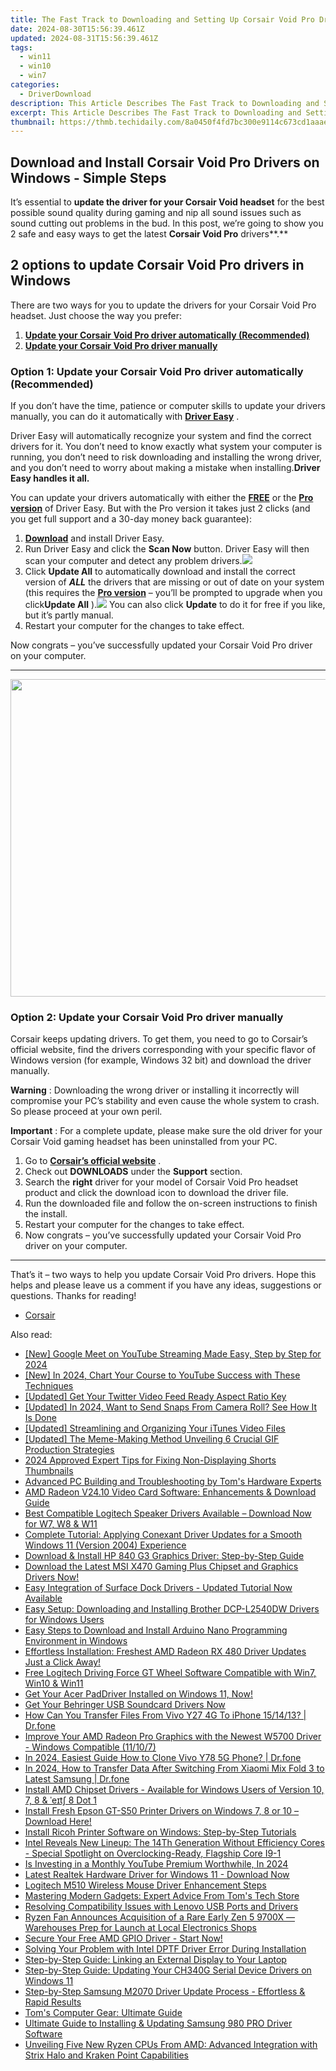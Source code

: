 ```yaml
---
title: The Fast Track to Downloading and Setting Up Corsair Void Pro Drivers in Windows
date: 2024-08-30T15:56:39.461Z
updated: 2024-08-31T15:56:39.461Z
tags:
  - win11
  - win10
  - win7
categories:
  - DriverDownload
description: This Article Describes The Fast Track to Downloading and Setting Up Corsair Void Pro Drivers in Windows
excerpt: This Article Describes The Fast Track to Downloading and Setting Up Corsair Void Pro Drivers in Windows
thumbnail: https://thmb.techidaily.com/8a0450f4fd7bc300e9114c673cd1aaae00e28e53efb0dd838d2ce71919e2b2da.jpg
---
```


## Download and Install Corsair Void Pro Drivers on Windows - Simple Steps

It’s essential to **update the driver for your Corsair Void headset**   for the best possible sound quality during gaming and nip all sound issues such as sound cutting out problems in the bud. In this post, we’re going to show you 2 safe and easy ways to get the latest **Corsair Void Pro**  drivers**.**

## 2 options to update Corsair Void Pro drivers in Windows

 There are two ways for you to update the drivers for your Corsair Void Pro headset. Just choose the way you prefer:

1. [**Update your Corsair Void Pro driver automatically (Recommended)**](https://www.drivereasy.com/knowledge/corsair-void-drivers-download-install-for-windows-easily/#O1)
2. [**Update your Corsair Void Pro driver manually**](https://tools.techidaily.com/drivereasy/download/)

### Option 1: Update your Corsair Void Pro driver automatically (Recommended)

 If you don’t have the time, patience or computer skills to update your drivers manually, you can do it automatically with **[Driver Easy](https://tools.techidaily.com/drivereasy/download/)**  .

 Driver Easy will automatically recognize your system and find the correct drivers for it. You don’t need to know exactly what system your computer is running, you don’t need to risk downloading and installing the wrong driver, and you don’t need to worry about making a mistake when installing.**Driver Easy handles it all.**

 You can update your drivers automatically with either the **[FREE](https://tools.techidaily.com/drivereasy/download/)**  or the **[Pro version](https://tools.techidaily.com/drivereasy/download/)**  of Driver Easy. But with the Pro version it takes just 2 clicks (and you get full support and a 30-day money back guarantee):

1. [**Download**](https://tools.techidaily.com/drivereasy/download/) and install Driver Easy.
2. Run Driver Easy and click the **Scan Now** button. Driver Easy will then scan your computer and detect any problem drivers.![](https://images.drivereasy.com/wp-content/uploads/2018/12/img_5c04aae3578ee-1.jpg)
3. Click **Update All** to automatically download and install the correct version of _**ALL**_ the drivers that are missing or out of date on your system (this requires the **[Pro version](https://tools.techidaily.com/drivereasy/download/)**  – you’ll be prompted to upgrade when you click**Update All** ).![](https://images.drivereasy.com/wp-content/uploads/2018/12/img_5bfa4f05e9160.jpg) You can also click **Update**  to do it for free if you like, but it’s partly manual.
4. Restart your computer for the changes to take effect.

 Now congrats – you’ve successfully updated your Corsair Void Pro driver on your computer.

---

<!-- affiliate ads begin -->
<a href="https://coinrule.sjv.io/c/5597632/1958379/18409" target="_top" id="1958379"><img src="//a.impactradius-go.com/display-ad/18409-1958379" border="0" alt="" width="856" height="508"/></a><img height="0" width="0" src="https://imp.pxf.io/i/5597632/1958379/18409" style="position:absolute;visibility:hidden;" border="0" />
<!-- affiliate ads end -->
### Option 2: Update your Corsair Void Pro driver manually

 Corsair keeps updating drivers. To get them, you need to go to Corsair’s official website, find the drivers corresponding with your specific flavor of Windows version (for example, Windows 32 bit) and download the driver manually.

**Warning** : Downloading the wrong driver or installing it incorrectly will compromise your PC’s stability and even cause the whole system to crash. So please proceed at your own peril.

**Important** : For a complete update, please make sure the old driver for your Corsair Void gaming headset has been uninstalled from your PC.

1. Go to **[Corsair’s official website](https://tools.techidaily.com/drivereasy/download/)**  .
2. Check out **DOWNLOADS**   under the **Support**   section.
3. Search the **right**   driver for your model of Corsair Void Pro headset product and click the download icon to download the driver file.
4. Run the downloaded file and follow the on-screen instructions to finish the install.
5. Restart your computer for the changes to take effect.
6. Now congrats – you’ve successfully updated your Corsair Void Pro driver on your computer.

---

 That’s it – two ways to help you update Corsair Void Pro drivers. Hope this helps and please leave us a comment if you have any ideas, suggestions or questions. Thanks for reading!

* [Corsair](https://tools.techidaily.com/drivereasy/download/)

<ins class="adsbygoogle"
     style="display:block"
     data-ad-format="autorelaxed"
     data-ad-client="ca-pub-7571918770474297"
     data-ad-slot="1223367746"></ins>



<ins class="adsbygoogle"
     style="display:block"
     data-ad-client="ca-pub-7571918770474297"
     data-ad-slot="8358498916"
     data-ad-format="auto"
     data-full-width-responsive="true"></ins>

<span class="atpl-alsoreadstyle">Also read:</span>
<div><ul>
<li><a href="https://eaxpv-info.techidaily.com/new-google-meet-on-youtube-streaming-made-easy-step-by-step-for-2024/"><u>[New] Google Meet on YouTube  Streaming Made Easy, Step by Step for 2024</u></a></li>
<li><a href="https://facebook-video-share.techidaily.com/new-in-2024-chart-your-course-to-youtube-success-with-these-techniques/"><u>[New] In 2024, Chart Your Course to YouTube Success with These Techniques</u></a></li>
<li><a href="https://twitter-videos.techidaily.com/updated-get-your-twitter-video-feed-ready-aspect-ratio-key/"><u>[Updated] Get Your Twitter Video Feed Ready  Aspect Ratio Key</u></a></li>
<li><a href="https://snapchat-videos.techidaily.com/updated-in-2024-want-to-send-snaps-from-camera-roll-see-how-it-is-done/"><u>[Updated] In 2024, Want to Send Snaps From Camera Roll? See How It Is Done</u></a></li>
<li><a href="https://on-screen-recording.techidaily.com/updated-streamlining-and-organizing-your-itunes-video-files/"><u>[Updated] Streamlining and Organizing Your iTunes Video Files</u></a></li>
<li><a href="https://some-guidance.techidaily.com/updated-the-meme-making-method-unveiling-6-crucial-gif-production-strategies/"><u>[Updated] The Meme-Making Method  Unveiling 6 Crucial GIF Production Strategies</u></a></li>
<li><a href="https://youtube-sure.techidaily.com/approved-expert-tips-for-fixing-non-displaying-shorts-thumbnails/"><u>2024 Approved  Expert Tips for Fixing Non-Displaying Shorts Thumbnails</u></a></li>
<li><a href="https://hardware-help.techidaily.com/advanced-pc-building-and-troubleshooting-by-toms-hardware-experts/"><u>Advanced PC Building and Troubleshooting by Tom's Hardware Experts</u></a></li>
<li><a href="https://tech-recovery.techidaily.com/amd-radeon-v2410-video-card-software-enhancements-and-download-guide/"><u>AMD Radeon V24.10 Video Card Software: Enhancements & Download Guide</u></a></li>
<li><a href="https://hardware-help.techidaily.com/best-compatible-logitech-speaker-drivers-available-download-now-for-w7-w8-and-w11/"><u>Best Compatible Logitech Speaker Drivers Available – Download Now for W7, W8 & W11</u></a></li>
<li><a href="https://hardware-help.techidaily.com/complete-tutorial-applying-conexant-driver-updates-for-a-smooth-windows-11-version-2004-experience/"><u>Complete Tutorial: Applying Conexant Driver Updates for a Smooth Windows 11 (Version 2004) Experience</u></a></li>
<li><a href="https://hardware-help.techidaily.com/download-and-install-hp-840-g3-graphics-driver-step-by-step-guide/"><u>Download & Install HP 840 G3 Graphics Driver: Step-by-Step Guide</u></a></li>
<li><a href="https://hardware-help.techidaily.com/1722958969874-download-the-latest-msi-x470-gaming-plus-chipset-and-graphics-drivers-now/"><u>Download the Latest MSI X470 Gaming Plus Chipset and Graphics Drivers Now!</u></a></li>
<li><a href="https://hardware-help.techidaily.com/easy-integration-of-surface-dock-drivers-updated-tutorial-now-available/"><u>Easy Integration of Surface Dock Drivers - Updated Tutorial Now Available</u></a></li>
<li><a href="https://hardware-help.techidaily.com/easy-setup-downloading-and-installing-brother-dcp-l2540dw-drivers-for-windows-users/"><u>Easy Setup: Downloading and Installing Brother DCP-L2540DW Drivers for Windows Users</u></a></li>
<li><a href="https://hardware-help.techidaily.com/easy-steps-to-download-and-install-arduino-nano-programming-environment-in-windows/"><u>Easy Steps to Download and Install Arduino Nano Programming Environment in Windows</u></a></li>
<li><a href="https://hardware-help.techidaily.com/1722960882527-effortless-installation-freshest-amd-radeon-rx-480-driver-updates-just-a-click-away/"><u>Effortless Installation: Freshest AMD Radeon RX 480 Driver Updates Just a Click Away!</u></a></li>
<li><a href="https://hardware-help.techidaily.com/free-logitech-driving-force-gt-wheel-software-compatible-with-win7-win10-and-win11/"><u>Free Logitech Driving Force GT Wheel Software Compatible with Win7, Win10 & Win11</u></a></li>
<li><a href="https://hardware-help.techidaily.com/get-your-acer-paddriver-installed-on-windows-11-now/"><u>Get Your Acer PadDriver Installed on Windows 11, Now!</u></a></li>
<li><a href="https://hardware-help.techidaily.com/1722964808760-get-your-behringer-usb-soundcard-drivers-now/"><u>Get Your Behringer USB Soundcard Drivers Now</u></a></li>
<li><a href="https://blog-min.techidaily.com/how-can-you-transfer-files-from-vivo-y27-4g-to-iphone-151413-drfone-by-drfone-transfer-from-android-transfer-from-android/"><u>How Can You Transfer Files From Vivo Y27 4G To iPhone 15/14/13? | Dr.fone</u></a></li>
<li><a href="https://hardware-help.techidaily.com/improve-your-amd-radeon-pro-graphics-with-the-newest-w5700-driver-windows-compatible-11107/"><u>Improve Your AMD Radeon Pro Graphics with the Newest W5700 Driver - Windows Compatible (11/10/7)</u></a></li>
<li><a href="https://android-transfer.techidaily.com/in-2024-easiest-guide-how-to-clone-vivo-y78-5g-phone-drfone-by-drfone-transfer-from-android-transfer-from-android/"><u>In 2024, Easiest Guide How to Clone Vivo Y78 5G Phone? | Dr.fone</u></a></li>
<li><a href="https://android-transfer.techidaily.com/in-2024-how-to-transfer-data-after-switching-from-xiaomi-mix-fold-3-to-latest-samsung-drfone-by-drfone-transfer-from-android-transfer-from-android/"><u>In 2024, How to Transfer Data After Switching From Xiaomi Mix Fold 3 to Latest Samsung | Dr.fone</u></a></li>
<li><a href="https://driver-download.techidaily.com/install-amd-chipset-drivers-available-for-windows-users-of-version-10-7-8-and-et-8-dot-1/"><u>Install AMD Chipset Drivers - Available for Windows Users of Version 10, 7, 8 & ˈeɪtʃ 8 Dot 1</u></a></li>
<li><a href="https://hardware-help.techidaily.com/install-fresh-epson-gt-s50-printer-drivers-on-windows-7-8-or-10-download-here/"><u>Install Fresh Epson GT-S50 Printer Drivers on Windows 7, 8 or 10 – Download Here!</u></a></li>
<li><a href="https://hardware-help.techidaily.com/install-ricoh-printer-software-on-windows-step-by-step-tutorials/"><u>Install Ricoh Printer Software on Windows: Step-by-Step Tutorials</u></a></li>
<li><a href="https://hardware-help.techidaily.com/intel-reveals-new-lineup-the-14th-generation-without-efficiency-cores-special-spotlight-on-overclocking-ready-flagship-core-i9-1/"><u>Intel Reveals New Lineup: The 14Th Generation Without Efficiency Cores - Special Spotlight on Overclocking-Ready, Flagship Core I9-1</u></a></li>
<li><a href="https://youtube-help.techidaily.com/is-investing-in-a-monthly-youtube-premium-worthwhile-in-2024/"><u>Is Investing in a Monthly YouTube Premium Worthwhile, In 2024</u></a></li>
<li><a href="https://hardware-help.techidaily.com/latest-realtek-hardware-driver-for-windows-11-download-now/"><u>Latest Realtek Hardware Driver for Windows 11 - Download Now</u></a></li>
<li><a href="https://hardware-help.techidaily.com/logitech-m510-wireless-mouse-driver-enhancement-steps/"><u>Logitech M510 Wireless Mouse Driver Enhancement Steps</u></a></li>
<li><a href="https://hardware-help.techidaily.com/mastering-modern-gadgets-expert-advice-from-toms-tech-store/"><u>Mastering Modern Gadgets: Expert Advice From Tom's Tech Store</u></a></li>
<li><a href="https://hardware-help.techidaily.com/resolving-compatibility-issues-with-lenovo-usb-ports-and-drivers/"><u>Resolving Compatibility Issues with Lenovo USB Ports and Drivers</u></a></li>
<li><a href="https://hardware-help.techidaily.com/ryzen-fan-announces-acquisition-of-a-rare-early-zen-5-9700x-warehouses-prep-for-launch-at-local-electronics-shops/"><u>Ryzen Fan Announces Acquisition of a Rare Early Zen 5 9700X — Warehouses Prep for Launch at Local Electronics Shops</u></a></li>
<li><a href="https://hardware-help.techidaily.com/1722976057214-secure-your-free-amd-gpio-driver-start-now/"><u>Secure Your Free AMD GPIO Driver - Start Now!</u></a></li>
<li><a href="https://hardware-help.techidaily.com/solving-your-problem-with-intel-dptf-driver-error-during-installation/"><u>Solving Your Problem with Intel DPTF Driver Error During Installation</u></a></li>
<li><a href="https://tech-renaissance.techidaily.com/step-by-step-guide-linking-an-external-display-to-your-laptop/"><u>Step-by-Step Guide: Linking an External Display to Your Laptop</u></a></li>
<li><a href="https://hardware-help.techidaily.com/step-by-step-guide-updating-your-ch340g-serial-device-drivers-on-windows-11/"><u>Step-by-Step Guide: Updating Your CH340G Serial Device Drivers on Windows 11</u></a></li>
<li><a href="https://hardware-help.techidaily.com/step-by-step-samsung-m2070-driver-update-process-effortless-and-rapid-results/"><u>Step-by-Step Samsung M2070 Driver Update Process - Effortless & Rapid Results</u></a></li>
<li><a href="https://hardware-help.techidaily.com/toms-computer-gear-ultimate-guide/"><u>Tom's Computer Gear: Ultimate Guide</u></a></li>
<li><a href="https://hardware-help.techidaily.com/ultimate-guide-to-installing-and-updating-samsung-980-pro-driver-software/"><u>Ultimate Guide to Installing & Updating Samsung 980 PRO Driver Software</u></a></li>
<li><a href="https://hardware-help.techidaily.com/unveiling-five-new-ryzen-cpus-from-amd-advanced-integration-with-strix-halo-and-kraken-point-capabilities/"><u>Unveiling Five New Ryzen CPUs From AMD: Advanced Integration with Strix Halo and Kraken Point Capabilities</u></a></li>
</ul></div>

